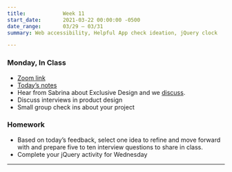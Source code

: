 ```yaml
---
title:            Week 11
start_date:       2021-03-22 00:00:00 -0500
date_range:       03/29 – 03/31
summary: Web accessibility, Helpful App check ideation, jQuery clock

---
```


### Monday, In Class

- [Zoom link](https://zoom.us/j/7047994536?pwd=RThBZ0oyWHd5M2RZcmFNQUVwUFJHUT09)
- [Today&rsquo;s notes](https://paper.dropbox.com/doc/Penn-Week-11a-Web-Accessibility-Interview-questions-and-project-check--BHzHH3xRPOTSoRbBSZQORqIzAQ-KCFLsjYNRltthHq7plIME)
- Hear from Sabrina about Exclusive Design and we [discuss](https://paper.dropbox.com/doc/Penn-Art-of-Web-S21-Reading-Reflections--BHd5R0HQvaKv0SG9scYPox0MAQ-S1JiF65jZGoyxtwx4EUPf).
- Discuss interviews in product design
- Small group check ins about your project

### Homework
- Based on today&rsquo;s feedback, select one idea to refine and move forward with and prepare five to ten interview questions to share in class.
- Complete your jQuery activity for Wednesday

---